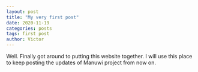 ```yaml
---
layout: post
title: "My very first post"
date: 2020-11-19
categories: posts
tags: first post
author: Victor
---
```


Well. Finally got around to putting this website together. I will use this place to keep posting the updates of Manuwi project from now on.
